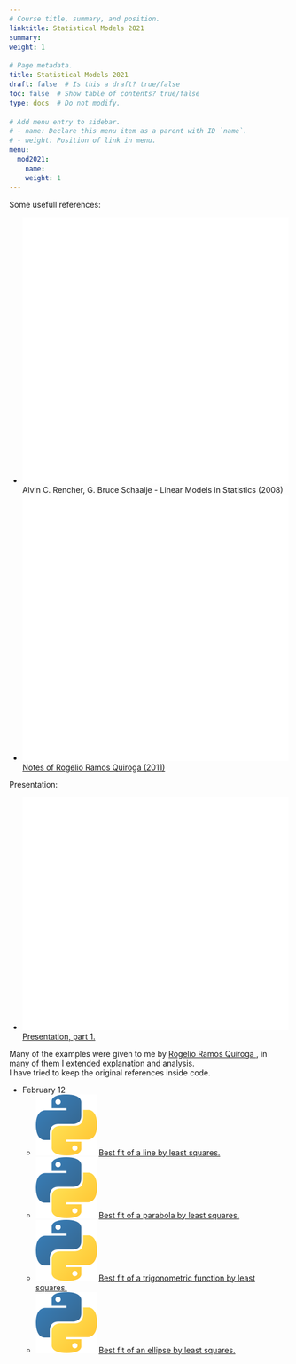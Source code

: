 ```yaml
---
# Course title, summary, and position.
linktitle: Statistical Models 2021
summary: 
weight: 1

# Page metadata.
title: Statistical Models 2021
draft: false  # Is this a draft? true/false
toc: false  # Show table of contents? true/false
type: docs  # Do not modify.

# Add menu entry to sidebar.
# - name: Declare this menu item as a parent with ID `name`.
# - weight: Position of link in menu.
menu:
  mod2021:
    name: 
    weight: 1
---
```


Some usefull references:

<ul>
  <li>
    <span class="inline-svg"> <img src="book.svg"/>
      Alvin C. Rencher, G. Bruce Schaalje - Linear Models in Statistics (2008)
    </span>
  </li>

  <li>
    <span class="inline-svg"> <img src="book.svg"/>
      <a href="Notas_Rogelio(2011).pdf">
        Notes of Rogelio Ramos Quiroga (2011)
      </a>
    </span>
  </li>
</ul>

Presentation:

<ul>
  <li>
    <span class="inline-svg"> <img src="tv.svg"/>
      <a href="Stat_Mod_part_1.pdf">
        Presentation, part 1.
      </a>
    </span>
  </li>
</ul>

Many of the examples were given to me by
<a
  href="https://www.cimat.mx/es/Rogelio_Ramos_Quiroga"
  target="_blank">
   Rogelio Ramos Quiroga
</a>, in many of them I extended explanation and analysis. <br>
I have tried to keep the original references inside code.

<ul>
  <li>
    February 12
    <ul>
      <li>
	<span class="inline-svg"> <img src="python-logo.svg"/>
          <a href="best_fit_line.py">
            Best fit of a line by least squares.
          </a>
	</span>
      </li>
      <li>
	<span class="inline-svg"> <img src="python-logo.svg"/>
          <a href="best_fit_parabola.py">
            Best fit of a parabola by least squares.
          </a>
	</span>
      </li>
      <li>
	<span class="inline-svg"> <img src="python-logo.svg"/>
          <a href="best_fit_trigonometric_function.py">
            Best fit of a trigonometric function by least squares.
          </a>
	</span>
      </li>
      <li>
	<span class="inline-svg"> <img src="python-logo.svg"/>
          <a href="best_fit_ellipse.py">
            Best fit of an ellipse by least squares.
          </a>
	</span>
      </li>
    </ul>
  </li>
</ul>



